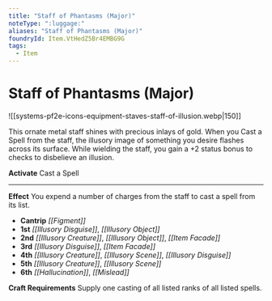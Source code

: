 ```yaml
---
title: "Staff of Phantasms (Major)"
noteType: ":luggage:"
aliases: "Staff of Phantasms (Major)"
foundryId: Item.VtHedZ5Br4EMBG9G
tags:
  - Item
---
```


# Staff of Phantasms (Major)
![[systems-pf2e-icons-equipment-staves-staff-of-illusion.webp|150]]

This ornate metal staff shines with precious inlays of gold. When you Cast a Spell from the staff, the illusory image of something you desire flashes across its surface. While wielding the staff, you gain a +2 status bonus to checks to disbelieve an illusion.

**Activate** Cast a Spell

* * *

**Effect** You expend a number of charges from the staff to cast a spell from its list.

*   **Cantrip** _[[Figment]]_
*   **1st** _[[Illusory Disguise]]_, _[[Illusory Object]]_
*   **2nd** _[[Illusory Creature]]_, _[[Illusory Object]]_, _[[Item Facade]]_
*   **3rd** _[[Illusory Disguise]]_, _[[Item Facade]]_
*   **4th** _[[Illusory Creature]]_, _[[Illusory Scene]]_, _[[Illusory Disguise]]_
*   **5th** _[[Illusory Creature]]_, _[[Illusory Scene]]_
*   **6th** _[[Hallucination]]_, _[[Mislead]]_

**Craft Requirements** Supply one casting of all listed ranks of all listed spells.
